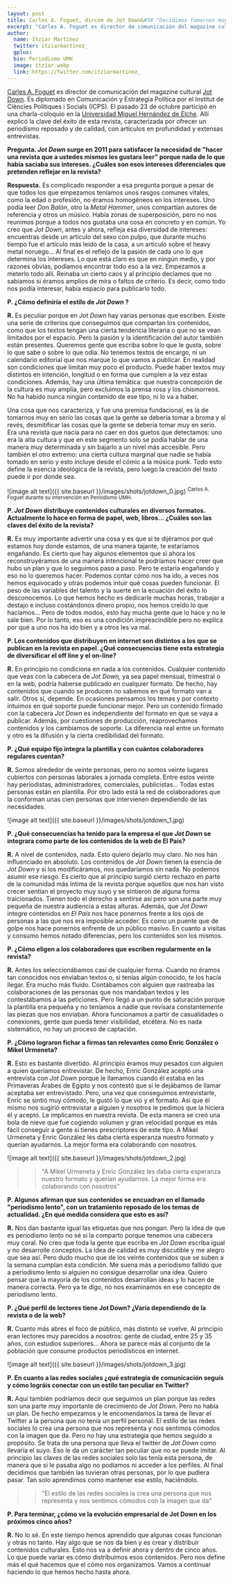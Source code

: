 ```yaml
---
layout: post
title: Carles A. Foguet, dircom de Jot Down&#58 "Decidimos tomarnos muy en serio las cosas que la gente se debería tomar a broma y al revés"
excerpt: "Carles A. Foguet es director de comunicación del magazine cultural Jot Down. Es diplomado en Comunicación y Estrategia Política por el Institut de Ciències Polítiques i Socials (ICPS). El pasado 23 de octubre participó en una  charla-coloquio en la Universidad Miguel Hernández de Elche. Allí explicó la clave del éxito de esta revista, caracterizada por ofrecer un periodismo reposado y de calidad, con artículos en profundidad y extensas entrevistas."
author:
  name: Itziar Martínez
  twitter: itziarmartinez_
  gplus:  
  bio: Periodismo UMH
  image: itziar.webp
  link: https://twitter.com/itziarmartinez_
---
```

[Carles A. Foguet](https://twitter.com/hooligags?lang=es) es director de comunicación del magazine cultural [Jot Down](http://www.jotdown.es/). Es diplomado en Comunicación y Estrategia Política por el Institut de Ciències Polítiques i Socials (ICPS). El pasado 23 de octubre participó en una  charla-coloquio en la [Universidad Miguel Hernández de Elche](https://www.umh.es/). Allí explicó la clave del éxito de esta revista, caracterizada por ofrecer un periodismo reposado y de calidad, con artículos en profundidad y extensas entrevistas.

**Pregunta. _Jot Down_ surge en 2011 para satisfacer la necesidad de "hacer una revista que a ustedes mismos les gustara leer" porque nada de lo que había saciaba sus intereses. ¿Cuáles son esos intereses diferenciales que pretenden reflejar en la revista?**

**Respuesta.** Es complicado responder a esa pregunta porque a pesar de que todos los que empezamos teníamos unos rasgos comunes vitales, como la edad o profesión, no éramos homogéneos en los intereses. Uno podía leer *Don Balón*, otro la *Metal Hammer*, unos compartían autores de referencia y otros un músico. Había zonas de superposición, pero no nos reunimos porque a todos nos gustaba una cosa en concreto y en común. Yo creo que *Jot Down*, antes y ahora, refleja esa diversidad de intereses: encuentras desde un artículo del sexo con pulpo, que durante mucho tiempo fue el artículo más leído de la casa, a un artículo sobre el heavy metal noruego… Al final es el reflejo de la pasión de cada uno lo que determina los intereses. Lo que está claro es que en ningún medio, y por razones obvias, podíamos encontrar todo eso a la vez. Empezamos a meterlo todo allí. Reinaba un cierto caos y al principio decíamos que no sabíamos si éramos amplios de mira o faltos de criterio. Es decir, como todo nos podía interesar, había espacio para publicarlo todo. 

**P. ¿Cómo definiría el estilo de _Jot Down_ ?**

**R.** Es peculiar porque en *Jot Down* hay varias personas que escriben. Existe una serie de criterios que conseguimos que compartan los contenidos, como que los textos tengan una cierta tendencia literaria o que no se vean limitados por el espacio. Pero la pasión y la identificación del autor también están presentes. Queremos gente que escriba sobre lo que le gusta, sobre lo que sabe o sobre lo que odia. No tenemos textos de encargo, ni un calendario editorial que nos marque lo que vamos a publicar. En realidad son condiciones que limitan muy poco el producto. Puede haber textos muy distintos en intención, longitud o en forma que cumplen a la vez estas condiciones. Además, hay una última temática: que nuestra concepción de la cultura es muy amplia, pero excluimos la prensa rosa y los chismorreos. No ha habido nunca ningún contenido de ese tipo, ni lo va a haber. 

Una cosa que nos caracteriza, y fue una premisa fundacional, es la de tomarnos muy en serio las cosas que la gente se debería tomar a broma y al revés, desmitificar las cosas que la gente se debería tomar muy en serio. Era una revista que nacía para no caer en dos guetos que detectamos: uno era la alta cultura y que en este segmento solo se podía hablar de una manera muy determinada y sin bajarlo a un nivel más accesible. Pero también el otro extremo: una cierta cultura marginal que nadie se había tomado en serio y esto incluye desde el cómic a la música punk. Todo esto define la esencia ideológica de la revista, pero luego la creación del texto puede ir por donde sea. 

![image alt text]({{ site.baseurl }}/images/shots/jotdown_0.jpg)
<sup>Carlos A. Foguet durante su intervención en Periodismo UMH.

**P. _Jot Down_ distribuye contenidos culturales en diversos formatos. Actualmente lo hace en forma de papel, web, libros… ¿Cuáles son las claves del éxito de la revista?**

**R.** Es muy importante advertir una cosa y es que si te dijéramos por qué estamos hoy donde estamos, de una manera tajante, te estaríamos engañando. Es cierto que hay algunos elementos que si ahora los reconstruyéramos de una manera intencional te podríamos hacer creer que hubo un plan y que lo seguimos paso a paso. Pero te estaría engañando y eso no lo queremos hacer. Podemos contar cómo nos ha ido, a veces nos hemos equivocado y otras podemos intuir qué cosas pueden funcionar. El peso de las variables del talento y la suerte en la ecuación del éxito lo desconocemos. Lo que hemos hecho es dedicarle muchas horas, trabajar a destajo e incluso costándonos dinero propio, nos hemos creído lo que hacíamos… Pero de todos modos, esto hay mucha gente que lo hace y no le sale bien. Por lo tanto, eso es una condición imprescindible pero no explica por qué a uno nos ha ido bien y a otros les va mal. 

**P. Los contenidos que distribuyen en internet son distintos a los que se publican en la revista en papel. ¿Qué consecuencias tiene esta estrategia de diversificar el off line y el on-line?**

**R.** En principio no condiciona en nada a los contenidos. Cualquier contenido que veas con la cabecera de *Jot Down,* ya sea papel mensual, trimestral o en la web, podría haberse publicado en cualquier formato. De hecho, hay contenidos que cuando se producen no sabemos en qué formato van a salir. Otros sí, depende. En ocasiones pensamos los temas y por contexto intuimos en qué soporte puede funcionar mejor. Pero un contenido firmado con la cabecera *Jot Down* es independiente del formato en que se vaya a publicar. Además, por cuestiones de producción, reaprovechamos contenidos y los cambiamos de soporte. La diferencia real entre un formato y otro es la difusión y la cierta credibilidad del formato. 

**P. ¿Qué equipo fijo integra la plantilla y con cuántos colaboradores regulares cuentan?**

**R.** Somos alrededor de veinte personas, pero no somos veinte lugares cubiertos con personas laborales a jornada completa. Entre estos veinte hay periodistas, administradores, comerciales, publicistas… Todas  estas personas están en plantilla. Por otro lado está la red de colaboradores que la conforman unas cien personas que intervienen dependiendo de las necesidades.

![image alt text]({{ site.baseurl }}/images/shots/jotdown_1.jpg)

**P. ¿Qué consecuencias ha tenido para la empresa el que _Jot Down_ se integrara como parte de los contenidos de la web de El País?**

**R.** A nivel de contenidos, nada. Esto quiero dejarlo muy claro. No nos han influenciado en absoluto. Los contenidos de *Jot Down* tienen la esencia de *Jot Down* y si los modificáramos, nos quedaríamos sin nada. No podemos asumir ese riesgo. Es cierto que al principio surgió cierto rechazo en parte de la comunidad más íntima de la revista porque aquellos que nos han visto crecer sentían el proyecto muy suyo y se sintieron de alguna forma traicionados. Tienen todo el derecho a sentirse así pero son una parte muy pequeña de nuestra audiencia a estas alturas. Además, que *Jot Down* integre contenidos en *El País* nos hace ponernos frente a los ojos de personas a las que nos era imposible acceder. Es como un puente que de golpe nos hace ponernos enfrente de un público masivo. En cuanto a visitas y consumo hemos notado diferencias, pero los contenidos son los mismos. 

**P. ¿Cómo eligen a los colaboradores que escriben regularmente en la revista?**

**R.** Antes los seleccionábamos casi de cualquier forma. Cuando no éramos tan conocidos nos enviaban textos o, si tenías algún conocido, te los hacía llegar. Era mucho más fluido. Contábamos con alguien que rastreaba las colaboraciones de las personas que nos mandaban textos y les contestábamos a las peticiones. Pero llegó a un punto de saturación porque la plantilla era pequeña y no teníamos a nadie que revisara constantemente las piezas que nos enviaban. Ahora funcionamos a partir de casualidades o conexiones, gente que pueda tener visibilidad, etcétera. No es nada sistemático, no hay un proceso de captación. 

**P. ¿Cómo lograron fichar a firmas tan relevantes como Enric González o Mikel Urmeneta?**

**R.** Esto es bastante divertido. Al principio éramos muy pesados con alguien a quien queríamos entrevistar. De hecho, Enric González aceptó una entrevista con *Jot Down* porque le llamamos cuando él estaba en las Primaveras Árabes de Egipto y nos contestó que si le dejábamos de llamar aceptaba ser entrevistado. Pero, una vez que conseguimos entrevistarle, Enric se sintió muy cómodo, le gustó lo que vio y el formato. Así que él mismo nos sugirió entrevistar a alguien y nosotros le pedimos que la hiciera él y aceptó. Le implicamos en nuestra revista. De esta manera se creó una bola de nieve que fue cogiendo volumen y gran velocidad porque es más fácil conseguir a gente si tienes prescriptores de este tipo. A Mikel Urmeneta y Enric González les daba cierta esperanza nuestro formato y querían ayudarnos. La mejor forma era colaborando con nosotros.

![image alt text]({{ site.baseurl }}/images/shots/jotdown_2.jpg)

>>"A Mikel Urmeneta y Enric González les daba cierta esperanza nuestro formato y querían ayudarnos. La mejor forma era colaborando con nosotros"

**P. Algunos afirman que sus contenidos se encuadran en el llamado "periodismo lento", con un tratamiento reposado de los temas de actualidad. ¿En qué medida considera que esto es así?**

**R.** Nos dan bastante igual las etiquetas que nos pongan. Pero la idea de que es periodismo lento no sé si la comparto porque tenemos una cabecera muy coral. No creo que toda la gente que escriba en *Jot Down* escriba igual y no desarrolle conceptos. La idea de calidad es muy discutible y me alegro que sea así. Pero dudo mucho que de los veinte contenidos que se suben a la semana cumplan esta condición. Me suena más a periodismo fallido que a periodismo lento si alguien no consigue desarrollar una idea. Quiero pensar que la mayoría de los contenidos desarrollan ideas y lo hacen de manera correcta. Pero ya te digo, no nos examinamos en ese concepto de periodismo lento.

**P. ¿Qué perfil de lectores tiene Jot Down? ¿Varía dependiendo de la revista o de la web?**

**R.** Cuanto más abres el foco de público, más distinto se vuelve. Al principio eran lectores muy parecidos a nosotros: gente de ciudad, entre 25 y 35 años, con estudios superiores… Ahora se parece más al conjunto de la población que consume productos periodísticos en internet. 

![image alt text]({{ site.baseurl }}/images/shots/jotdown_3.jpg)

**P. En cuanto a las redes sociales ¿qué estrategia de comunicación seguís y cómo lográis conectar con un estilo tan peculiar en Twitter?**

**R.** Aquí también podríamos decir que seguimos un plan porque las redes son una parte muy importante de crecimiento de *Jot Down*. Pero no había un plan. De hecho empezamos y le encomendamos la tarea de llevar el Twitter a la persona que no tenía un perfil personal. El estilo de las redes sociales lo crea una persona que nos representa y nos sentimos cómodos con la imagen que da. Pero no hay una estrategia que hemos seguido a propósito. Se trata de una persona que lleva el twitter de *Jot Down* como llevaría el suyo. Eso le da un carácter tan peculiar que no se puede imitar. Al principio las claves de las redes sociales solo las tenía esta persona, de manera que si le pasaba algo no podíamos ni acceder a los perfiles. Al final decidimos que también las tuvieran otras personas, por lo que pudiera pasar. Tan solo aprendimos como mantener ese estilo, haciéndolo. 

>>"El estilo de las redes sociales la crea una persona que nos representa y nos sentimos cómodos con la imagen que da"

**P. Para terminar, ¿cómo ve la evolución empresarial de Jot Down en los próximos cinco años?**

**R.** No lo sé. En este tiempo hemos aprendido que algunas cosas funcionan y otras no tanto. Hay algo que se nos da bien y es crear y distribuir contenidos culturales. Esto nos va a definir ahora y dentro de cinco años. Lo que puede variar es cómo distribuimos esos contenidos. Pero nos define más el qué hacemos que el cómo nos organizamos. Vamos a continuar haciendo lo que hemos hecho hasta ahora.